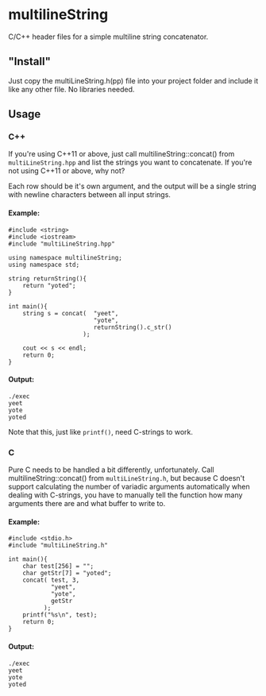 # multilineString
C/C++ header files for a simple multiline string concatenator.
## "Install"
Just copy the multiLineString.h(pp) file into your project folder and include it like any other file. No libraries needed.
## Usage
### C++
If you're using C++11 or above, just call multilineString::concat() from ```multiLineString.hpp``` and list the strings you want to concatenate. If you're not using C++11 or above, why not? 

Each row should be it's own argument, and the output will be a single string with newline characters between all input strings.
#### Example:
```[C++]
#include <string>
#include <iostream>
#include "multiLineString.hpp"

using namespace multilineString;
using namespace std;

string returnString(){
    return "yoted";
}

int main(){
    string s = concat(  "yeet",
                        "yote",
                        returnString().c_str()
                     );

    cout << s << endl;
    return 0;
}
```
#### Output:
```
./exec
yeet
yote
yoted
```
Note that this, just like ```printf()```, need C-strings to work.

### C
Pure C needs to be handled a bit differently, unfortunately. Call multilineString::concat() from ```multiLineString.h```, but because C doesn't support calculating the number of variadic arguments automatically when dealing with C-strings, you have to manually tell the function how many arguments there are and what buffer to write to.
#### Example:
```[C]
#include <stdio.h>
#include "multiLineString.h"

int main(){
    char test[256] = "";
    char getStr[7] = "yoted";
    concat( test, 3,
            "yeet",
            "yote",
            getStr
          );
    printf("%s\n", test);
    return 0;
}
```
#### Output:
```
./exec
yeet
yote
yoted
```
